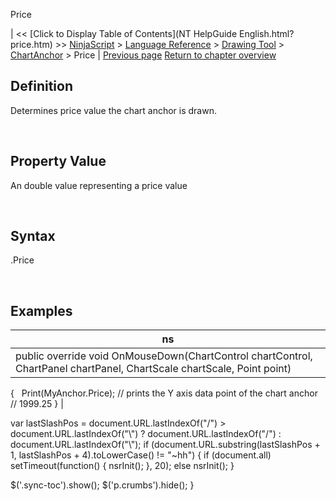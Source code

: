 ﻿










 


Price







| &lt;&lt; [Click to Display Table of Contents](NT HelpGuide English.html?price.htm) &gt;&gt;
 [NinjaScript](ninjascript.htm) &gt; [Language Reference](language_reference_wip.htm) &gt; [Drawing Tool](drawing_tools.htm) &gt; [ChartAnchor](chartanchor.htm) &gt;
Price | [Previous page](moveanchory.htm)
[Return to chapter overview](chartanchor.htm)










Definition
----------


Determines price value the chart anchor is drawn.


 


Property Value
--------------


An double value representing a price value


 


Syntax
------


<chartanchor>.Price


 


Examples
--------




| ns |
| --- |
| public override void OnMouseDown(ChartControl chartControl, ChartPanel chartPanel, ChartScale chartScale, Point point)
{
   Print(MyAnchor.Price); // prints the Y axis data point of the chart anchor 
   // 1999.25
} |






 
 var lastSlashPos = document.URL.lastIndexOf("/") &gt; document.URL.lastIndexOf("\\") ? document.URL.lastIndexOf("/") : document.URL.lastIndexOf("\\");
 if (document.URL.substring(lastSlashPos + 1, lastSlashPos + 4).toLowerCase() != "~hh") {
 if (document.all) setTimeout(function() {
 nsrInit();
 }, 20);
 else nsrInit();
 }
 
 
 $('.sync-toc').show();
 $('p.crumbs').hide();
 }
 
 
 



</chartanchor>